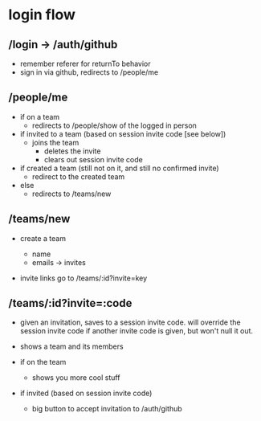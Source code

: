 # login flow

## /login -> /auth/github

- remember referer for returnTo behavior
- sign in via github, redirects to /people/me

## /people/me

- if on a team
  - redirects to /people/show of the logged in person
- if invited to a team (based on session invite code [see below])
  - joins the team
    - deletes the invite
    - clears out session invite code
- if created a team (still not on it, and still no confirmed invite)
  - redirect to the created team
- else
  - redirects to /teams/new

## /teams/new

- create a team
  - name
  - emails -> invites

- invite links go to /teams/:id?invite=key

## /teams/:id?invite=:code

- given an invitation, saves to a session invite code. will override the
  session invite code if another invite code is given, but won't null it out.

- shows a team and its members

- if on the team
  - shows you more cool stuff

- if invited (based on session invite code)
  - big button to accept invitation to /auth/github
